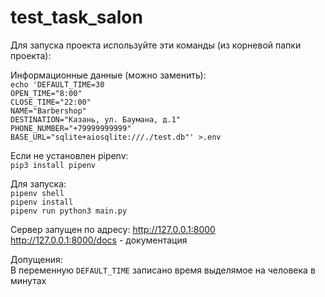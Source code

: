 # test_task_salon
Для запуска проекта используйте эти команды (из корневой папки проекта):

Информационные данные (можно заменить):
<br>
`echo 'DEFAULT_TIME=30`
<br>
`OPEN_TIME="8:00"`
<br>
`CLOSE_TIME="22:00"`
<br>
`NAME="Barbershop"`
<br>
`DESTINATION="Казань, ул. Баумана, д.1"`
<br>
`PHONE_NUMBER="+79999999999"`
<br>
`BASE_URL="sqlite+aiosqlite:///./test.db"' >.env`

Если не установлен pipenv:
<br>
`pip3 install pipenv`

Для запуска:
<br>
`pipenv shell`
<br>
`pipenv install`
<br>
`pipenv run python3 main.py`

Сервер запущен по адресу: http://127.0.0.1:8000
<br>
http://127.0.0.1:8000/docs - документация

Допущения:
<br>
В переменную `DEFAULT_TIME` записано время выделямое на человека в минутах

